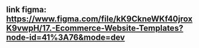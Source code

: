 ## link figma: https://www.figma.com/file/kK9CkneWKf40jroxK9vwpH/17.-Ecommerce-Website-Templates?node-id=41%3A76&mode=dev
